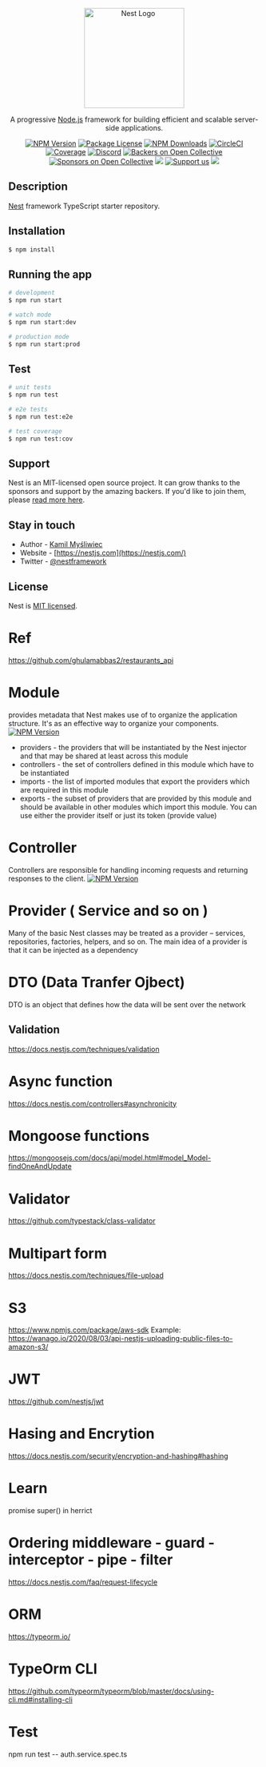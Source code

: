 <p align="center">
  <a href="http://nestjs.com/" target="blank"><img src="https://nestjs.com/img/logo-small.svg" width="200" alt="Nest Logo" /></a>
</p>

[circleci-image]: https://img.shields.io/circleci/build/github/nestjs/nest/master?token=abc123def456
[circleci-url]: https://circleci.com/gh/nestjs/nest

  <p align="center">A progressive <a href="http://nodejs.org" target="_blank">Node.js</a> framework for building efficient and scalable server-side applications.</p>
    <p align="center">
<a href="https://www.npmjs.com/~nestjscore" target="_blank"><img src="https://img.shields.io/npm/v/@nestjs/core.svg" alt="NPM Version" /></a>
<a href="https://www.npmjs.com/~nestjscore" target="_blank"><img src="https://img.shields.io/npm/l/@nestjs/core.svg" alt="Package License" /></a>
<a href="https://www.npmjs.com/~nestjscore" target="_blank"><img src="https://img.shields.io/npm/dm/@nestjs/common.svg" alt="NPM Downloads" /></a>
<a href="https://circleci.com/gh/nestjs/nest" target="_blank"><img src="https://img.shields.io/circleci/build/github/nestjs/nest/master" alt="CircleCI" /></a>
<a href="https://coveralls.io/github/nestjs/nest?branch=master" target="_blank"><img src="https://coveralls.io/repos/github/nestjs/nest/badge.svg?branch=master#9" alt="Coverage" /></a>
<a href="https://discord.gg/G7Qnnhy" target="_blank"><img src="https://img.shields.io/badge/discord-online-brightgreen.svg" alt="Discord"/></a>
<a href="https://opencollective.com/nest#backer" target="_blank"><img src="https://opencollective.com/nest/backers/badge.svg" alt="Backers on Open Collective" /></a>
<a href="https://opencollective.com/nest#sponsor" target="_blank"><img src="https://opencollective.com/nest/sponsors/badge.svg" alt="Sponsors on Open Collective" /></a>
  <a href="https://paypal.me/kamilmysliwiec" target="_blank"><img src="https://img.shields.io/badge/Donate-PayPal-ff3f59.svg"/></a>
    <a href="https://opencollective.com/nest#sponsor"  target="_blank"><img src="https://img.shields.io/badge/Support%20us-Open%20Collective-41B883.svg" alt="Support us"></a>
  <a href="https://twitter.com/nestframework" target="_blank"><img src="https://img.shields.io/twitter/follow/nestframework.svg?style=social&label=Follow"></a>
</p>
  <!--[![Backers on Open Collective](https://opencollective.com/nest/backers/badge.svg)](https://opencollective.com/nest#backer)
  [![Sponsors on Open Collective](https://opencollective.com/nest/sponsors/badge.svg)](https://opencollective.com/nest#sponsor)-->

## Description

[Nest](https://github.com/nestjs/nest) framework TypeScript starter repository.

## Installation

```bash
$ npm install
```

## Running the app

```bash
# development
$ npm run start

# watch mode
$ npm run start:dev

# production mode
$ npm run start:prod
```

## Test

```bash
# unit tests
$ npm run test

# e2e tests
$ npm run test:e2e

# test coverage
$ npm run test:cov
```

## Support

Nest is an MIT-licensed open source project. It can grow thanks to the sponsors and support by the amazing backers. If you'd like to join them, please [read more here](https://docs.nestjs.com/support).

## Stay in touch

- Author - [Kamil Myśliwiec](https://kamilmysliwiec.com)
- Website - [https://nestjs.com](https://nestjs.com/)
- Twitter - [@nestframework](https://twitter.com/nestframework)

## License

Nest is [MIT licensed](LICENSE).

# Ref
https://github.com/ghulamabbas2/restaurants_api


# Module

provides metadata that Nest makes use of to organize the application structure. It's  as an effective way to organize your components.
<a href="https://docs.nestjs.com/modules" target="_blank"><img src="https://docs.nestjs.com/assets/Modules_1.png" alt="NPM Version" /></a>

- providers	- the providers that will be instantiated by the Nest injector and that may be shared at least across this module
- controllers	- the set of controllers defined in this module which have to be instantiated
- imports	- the list of imported modules that export the providers which are required in this module
- exports	- the subset of providers that are provided by this module and should be available in other modules which import this module. You can use either the provider itself or just its token (provide value)

# Controller

Controllers are responsible for handling incoming requests and returning responses to the client.
<a href="https://docs.nestjs.com/controllers" target="_blank"><img src="https://docs.nestjs.com//assets/Controllers_1.png" alt="NPM Version" /></a>

# Provider ( Service and so on )

Many of the basic Nest classes may be treated as a provider – services, repositories, factories, helpers, and so on. The main idea of a provider is that it can be injected as a dependency


# DTO (Data Tranfer Ojbect)
DTO is an object that defines how the data will be sent over the network

## Validation
https://docs.nestjs.com/techniques/validation


# Async function
https://docs.nestjs.com/controllers#asynchronicity


# Mongoose functions
https://mongoosejs.com/docs/api/model.html#model_Model-findOneAndUpdate


# Validator
https://github.com/typestack/class-validator


# Multipart form
https://docs.nestjs.com/techniques/file-upload


# S3 
https://www.npmjs.com/package/aws-sdk
Example: https://wanago.io/2020/08/03/api-nestjs-uploading-public-files-to-amazon-s3/


# JWT
https://github.com/nestjs/jwt

# Hasing and Encrytion
https://docs.nestjs.com/security/encryption-and-hashing#hashing



# Learn
promise
super() in herrict 


# Ordering middleware - guard - interceptor - pipe - filter

https://docs.nestjs.com/faq/request-lifecycle


# ORM 
https://typeorm.io/

# TypeOrm CLI
https://github.com/typeorm/typeorm/blob/master/docs/using-cli.md#installing-cli


# Test

npm run test -- auth.service.spec.ts
